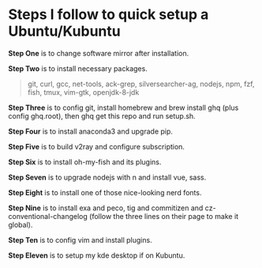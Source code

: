 # Steps I follow to quick setup a Ubuntu/Kubuntu

**Step One** is to change software mirror after installation.

**Step Two** is to install necessary packages.

> git, curl, gcc, net-tools, ack-grep, silversearcher-ag, nodejs, npm, fzf, fish, tmux, vim-gtk, openjdk-8-jdk

**Step Three** is to config git, install homebrew and brew install ghq (plus config ghq.root), then ghq get this repo and run setup.sh.

**Step Four** is to install anaconda3 and upgrade pip.

**Step Five** is to build v2ray and configure subscription.

**Step Six** is to install oh-my-fish and its plugins.

**Step Seven** is to upgrade nodejs with n and install vue, sass.

**Step Eight** is to install one of those nice-looking nerd fonts.

**Step Nine** is to install exa and peco, tig and commitizen and cz-conventional-changelog (follow the three lines on their page to make it global).

**Step Ten** is to config vim and install plugins.

**Step Eleven** is to setup my kde desktop if on Kubuntu.
